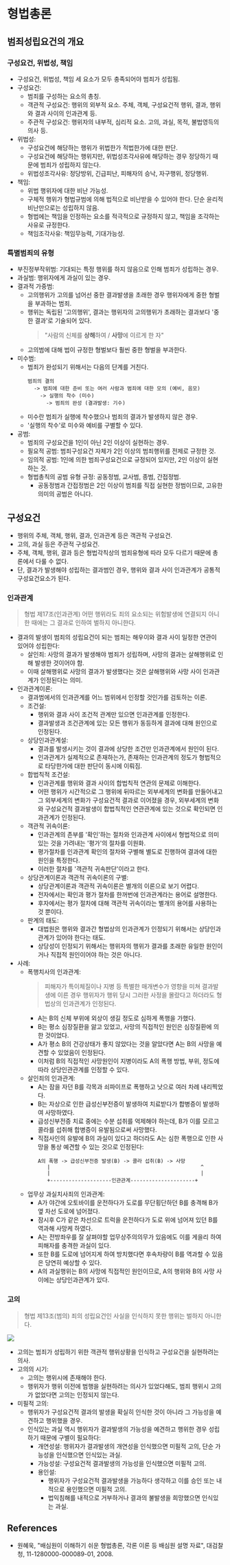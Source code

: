 # 형법총론

## 범죄성립요건의 개요

### 구성요건, 위법성, 책임

* 구성요건, 위법성, 책임 세 요소가 모두 충족되어야 범죄가 성립됨.
* 구성요건:
  * 범죄를 구성하는 요소의 총칭.
  * 객관적 구성요건: 행위의 외부적 요소. 주체, 객체, 구성요건적 행위, 결과, 행위와 결과 사이의 인과관계 등.
  * 주관적 구성요건: 행위자의 내부적, 심리적 요소. 고의, 과실, 목적, 불법영득의 의사 등.
* 위법성:
  * 구성요건에 해당하는 행위가 위법한가 적법한가에 대한 판단.
  * 구성요건에 해당하는 행위지만, 위법성조각사유에 해당하는 경우 정당하기 때문에 범죄가 성립하지 않는다.
  * 위법성조각사유: 정당방위, 긴급피난, 피해자의 승낙, 자구행위, 정당행위.
* 책임:
  * 위법 행위자에 대한 비난 가능성.
  * 구체적 행위가 형법규범에 의해 법적으로 비난받을 수 있어야 한다. 단순 윤리적 비난만으로는 성립하지 않음.
  * 형법에는 책임을 인정하는 요소를 적극적으로 규정하지 않고, 책임을 조각하는 사유로 규정한다.
  * 책임조각사유: 책임무능력, 기대가능성.

### 특별범죄의 유형

* 부진정부작위범: 기대되는 특정 행위를 하지 않음으로 인해 범죄가 성립하는 경우.
* 과실범: 행위자에게 과실이 있는 경우.
* 결과적 가중범:
  * 고의행위가 고의를 넘어선 중한 결과발생을 초래한 경우 행위자에게 중한 형벌을 부과하는 범죄.
  * 행위는 독립된 '고의행위', 결과는 행위자의 고의행위가 초래하는 결과보다 '중한 결과'로 기술되어 있다.
    > "사람의 신체를 **상해**하여 / **사망**에 이르게 한 자"
  * 고의범에 대해 법이 규정한 형벌보다 훨씬 중한 형벌을 부과한다.
* 미수범:
  * 범죄가 완성되기 위해서는 다음의 단계를 거친다.
    ```
    범죄의 결의
      -> 범죄에 대한 준비 또는 여러 사람과 범죄에 대한 모의 (예비, 음모)
        -> 실행의 착수 (미수)
          -> 범죄의 완성 (결과발생: 기수)
    ```
  * 미수란 범죄가 실행에 착수했으나 범죄의 결과가 발생하지 않은 경우.
  * '실행의 착수'로 미수와 예비를 구별할 수 있다.
* 공범:
  * 범죄의 구성요건을 1인이 아닌 2인 이상이 실현하는 경우.
  * 필요적 공범: 범죄구성요건 자체가 2인 이상의 범죄행위를 전제로 규정한 것.
  * 임의적 공범: 1인에 의한 범죄구성요건으로 규정되어 있지만, 2인 이상이 실현하는 것.
  * 형법총칙의 공범 유형 규정: 공동정범, 교사범, 종범, 간접정범.
    * 공동정범과 간접정범은 2인 이상이 범죄를 직접 실현한 정범이므로, 고유한 의미의 공범은 아니다.

## 구성요건

* 행위의 주체, 객체, 행위, 결과, 인과관계 등은 객관적 구성요건.
* 고의, 과실 등은 주관적 구성요건.
* 주체, 객체, 행위, 결과 등은 형법각칙상의 범죄유형에 따라 모두 다르기 때문에 총론에서 다룰 수 없다.
* 단, 결과가 발생해야 성립하는 결과범인 경우, 행위와 결과 사이 인과관계가 공통적 구성요건요소가 된다.

### 인과관계

> 형법 제17조(인과관계)
> 어떤 행위라도 죄의 요소되는 위험발생에 연결되지 아니한 때에는 그 결과로 인하여 벌하지 아니한다.

* 결과의 발생이 범죄의 성립요건이 되는 범죄는 해우이와 결과 사이 일정한 연관이 있어야 성립한다:
  * 살인죄: 사망의 결과가 발생해야 범죄가 성립하며, 사망의 결과는 살해행위로 인해 발생한 것이어야 함.
  * 이때 살해행위로 사망의 결과가 발생했다는 것은 살해행위와 사망 사이 인과관계가 인정된다는 의미.
* 인과관계이론:
  * 결과범에서의 인과관계를 어느 범위에서 인정할 것인가를 검토하는 이론.
  * 조건설:
    * 행위와 결과 사이 조건적 관계만 있으면 인과관계를 인정한다.
    * 결과발생과 조건관계에 있는 모든 행위가 동등하게 결과에 대해 원인으로 인정된다.
  * 상당인과관계설:
    * 결과를 발생시키는 것이 결과에 상당한 조건만 인과관계에서 원인이 된다.
    * 인과관계가 실제적으로 존재하는가, 존재하는 인과관계의 정도가 형법적으로 타당한가에 대한 판단이 동시에 이뤄짐.
  * 합법칙적 조건설:
    * 인과관계를 행위와 결과 사이의 합법칙적 연관의 문제로 이해한다.
    * 어떤 행위가 시간적으로 그 행위에 뒤따르는 외부세계의 변화를 만들어내고 그 외부세계의 변화가 구성요건적 결과로 이어졌을 경우, 외부세계의 변화와 구성요건적 결과발생이 합법칙적인 연관관계에 있는 것으로 확인되면 인과관계가 인정된다.
  * 객관적 귀속이론:
    * 인과관계의 존부를 '확인'하는 절차와 인과관계 사이에서 형법적으로 의미있는 것을 가려내는 '평가'의 절차를 이원화.
    * 평가절차를 인과관계 확인의 절차와 구별해 별도로 진행하여 결과에 대한 원인을 특정한다.
    * 이러한 절차를 '객관적 귀속판단'이라고 한다.
  * 상당관계이론과 객관적 귀속이론의 구별:
    * 상당관계이론과 객관적 귀속이론은 별개의 이론으로 보기 어렵다.
    * 전자에서는 확인과 평가 절차를 한꺼번에 인과관계라는 용어로 설명한다.
    * 후자에서는 평가 절차에 대해 객관적 귀속이라는 별개의 용어를 사용하는 것 뿐이다.
  * 판계의 태도:
    * 대법원은 행위와 결과간 형법상의 인과관계가 인정되기 위해서는 상당인과관계가 있어야 한다는 태도.
    * 상당성이 인정되기 위해서는 행위자의 행위가 결과를 초래한 유일한 원인이거나 직접적 원인이어야 하는 것은 아니다.
* 사례:
  * 폭행치사의 인과관계:
    > 피해자가 특이체질이나 지병 등 특별한 매개변수가 영향을 미쳐 결과발생에 이른 경우 행위자가 행위 당시 그러한 사정을 몰랐다고 하더라도 형법상의 인과관계가 인정된다.
    * A는 B의 신체 부위에 외상이 생길 정도로 심하게 폭행을 가했다.
    * B는 평소 심장질환을 앓고 있었고, 사망의 직접적인 원인은 심장질환에 의한 것이었다.
    * A가 평소 B의 건강상태가 좋지 않았다는 것을 알았다면 A는 B의 사망을 예견할 수 있었음이 인정된다.
    * 이처럼 B의 직접적인 사망원인이 지병이라도 A의 폭행 방법, 부위, 정도에 따라 상당인관관계를 인정할 수 있다.
  * 살인죄의 인과관계:
    * A는 잠을 자던 B를 각목과 쇠파이프로 폭행하고 낫으로 여러 차례 내리찍었다.
    * B는 자상으로 인한 급성신부전증이 발생하여 치료받다가 합병증이 발생하여 사망하였다.
    * 급성신부전증 치료 중에는 수분 섭취를 억제해야 하는데, B가 이를 모르고 콜라를 섭취해 합병증이 유발됨으로써 사망했다.
    * 직접사인의 유발에 B의 과실이 있다고 하더라도 A는 심한 폭행으로 인한 사망을 통상 예견할 수 있는 것으로 인정된다:
      ```
      A의 폭행 -> 급성신부전증 발생(B) -> 콜라 섭취(B) -> 사망
         |                                                 ^
         |                                                 |
         +--------------------인관관계---------------------+
      ```
  * 업무상 과실치사죄의 인과관계:
    * A가 야간에 오토바이를 운전하다가 도로를 무단횡단하던 B를 충격해 B가 옆 차선 도로에 넘어졌다.
    * 잠시후 C가 같은 차선으로 트럭을 운전하다가 도로 위에 넘어져 있던 B를 역과해 사망케 하였다.
    * A는 전방좌우를 잘 살펴야할 업무상주의의무가 있음에도 이를 게을리 하여 피해자를 충격한 과실이 있다.
    * 또한 B를 도로에 넘어지게 하여 방치했다면 후속차량이 B를 역과할 수 있음은 당연히 예상할 수 있다.
    * A의 과실행위는 B의 사망에 직접적인 원인이므로, A의 행위와 B의 사망 사이에는 상당인과관계가 있다.
 
### 고의
 
> 형법 제13조(범의)
> 죄의 성립요건인 사실을 인식하지 못한 행위는 벌하지 아니한다.

![](https://user-images.githubusercontent.com/6410412/129453379-f1bdffeb-7d07-496c-90ca-fd6e90e49741.png)

* 고의는 범죄가 성립하기 위한 객관적 행위상황을 인식하고 구성요건을 실현하려는 의사.
* 고의의 시기:
  * 고의는 행위시에 존재해야 한다.
  * 행위자가 행위 이전에 범행을 실현하려는 의사가 있었다해도, 범죄 행위시 고의가 없었다면 고의는 인정되지 않는다.
* 미필적 고의:
  * 행위자가 구성요건적 결과의 발생을 확실히 인식한 것이 아니라 그 가능성을 예견하고 행위했을 경우.
  * 인식있는 과실 역시 행위자가 결과발생의 가능성을 예견하고 행위한 경우 성립하기 때문에 구별이 필요하다:
    * 개연성설: 행위자가 결과발생의 개연성을 인식했으면 미필적 고의, 단순 가능성을 인식했으면 인식있는 과실.
    * 가능성설: 구성요건적 결과발생의 가능성을 인식했으면 미필적 고의.
    * 용인설:
      * 행위자가 구성요건적 결과발생을 가능하다 생각하고 이를 승인 또는 내적으로 용인했으면 미필적 고의.
      * 법익침해를 내적으로 거부하거나 결과의 불발생을 희망했으면 인식있는 과실.

## References

* 원혜욱, "배심원이 이해하기 쉬운 형법총론, 각론 이론 등 배심원 설명 자료", 대검찰청, 11-1280000-000089-01, 2008.
